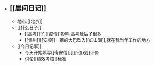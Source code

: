 - ## [[晨间日记]]
    - 地点:[[北京]]
    - [[什么日子]]
        - [[高考]]了,[[疫情]]影响,高考延后了很多
        - [[贵州]][[安顺]]一辆的大巴坠入[[虹山湖]],就在我当年工作的地方
    - [[今日记事]]
        - 今天开始填写[[奇安信]][[价值观]]评价
        - 讨论[[绩效考核]]标准
